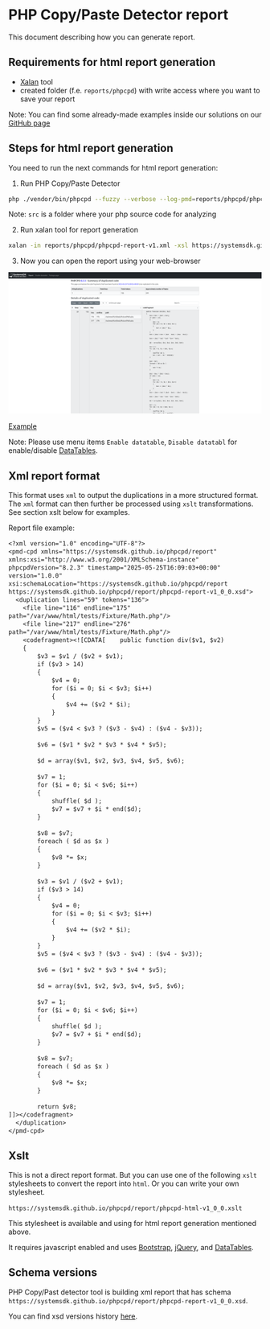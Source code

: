 # PHP Copy/Paste Detector report
This document describing how you can generate report.

## Requirements for html report generation
* [Xalan](https://xalan.apache.org) tool
* created folder (f.e. `reports/phpcpd`) with write access where you want to save your report

Note: You can find some already-made examples inside our solutions on our [GitHub page](https://github.com/systemsdk) 

## Steps for html report generation
You need to run the next commands for html report generation:

1. Run PHP Copy/Paste Detector
```bash
php ./vendor/bin/phpcpd --fuzzy --verbose --log-pmd=reports/phpcpd/phpcpd-report-v1.xml src
```

Note: `src` is a folder where your php source code for analyzing

2. Run xalan tool for report generation
```bash
xalan -in reports/phpcpd/phpcpd-report-v1.xml -xsl https://systemsdk.github.io/phpcpd/report/phpcpd-html-v1_0_0.xslt -out reports/phpcpd/phpcpd-report-v1.html
```

3. Now you can open the report using your web-browser

![Path mappings](images/report_example_01.png)

[Example](https://systemsdk.github.io/phpcpd/report/report-example.html)

Note: Please use menu items `Enable datatable`, `Disable datatabl` for enable/disable [DataTables](https://datatables.net/).

## Xml report format
This format uses `xml` to output the duplications in a more structured format. The `xml` format can then further be processed using `xslt` transformations. See section xslt below for examples.

Report file example:
```
<?xml version="1.0" encoding="UTF-8"?>
<pmd-cpd xmlns="https://systemsdk.github.io/phpcpd/report" xmlns:xsi="http://www.w3.org/2001/XMLSchema-instance" phpcpdVersion="8.2.3" timestamp="2025-05-25T16:09:03+00:00" version="1.0.0" xsi:schemaLocation="https://systemsdk.github.io/phpcpd/report https://systemsdk.github.io/phpcpd/report/phpcpd-report-v1_0_0.xsd">
  <duplication lines="59" tokens="136">
    <file line="116" endline="175" path="/var/www/html/tests/Fixture/Math.php"/>
    <file line="217" endline="276" path="/var/www/html/tests/Fixture/Math.php"/>
    <codefragment><![CDATA[    public function div($v1, $v2)
    {
        $v3 = $v1 / ($v2 + $v1);
        if ($v3 > 14)
        {
            $v4 = 0;
            for ($i = 0; $i < $v3; $i++)
            {
                $v4 += ($v2 * $i);
            }
        }
        $v5 = ($v4 < $v3 ? ($v3 - $v4) : ($v4 - $v3));

        $v6 = ($v1 * $v2 * $v3 * $v4 * $v5);

        $d = array($v1, $v2, $v3, $v4, $v5, $v6);

        $v7 = 1;
        for ($i = 0; $i < $v6; $i++)
        {
            shuffle( $d );
            $v7 = $v7 + $i * end($d);
        }

        $v8 = $v7;
        foreach ( $d as $x )
        {
            $v8 *= $x;
        }

        $v3 = $v1 / ($v2 + $v1);
        if ($v3 > 14)
        {
            $v4 = 0;
            for ($i = 0; $i < $v3; $i++)
            {
                $v4 += ($v2 * $i);
            }
        }
        $v5 = ($v4 < $v3 ? ($v3 - $v4) : ($v4 - $v3));

        $v6 = ($v1 * $v2 * $v3 * $v4 * $v5);

        $d = array($v1, $v2, $v3, $v4, $v5, $v6);

        $v7 = 1;
        for ($i = 0; $i < $v6; $i++)
        {
            shuffle( $d );
            $v7 = $v7 + $i * end($d);
        }

        $v8 = $v7;
        foreach ( $d as $x )
        {
            $v8 *= $x;
        }

        return $v8;
]]></codefragment>
  </duplication>
</pmd-cpd>
```

## Xslt
This is not a direct report format. But you can use one of the following `xslt` stylesheets to convert the report into `html`. Or you can write your own stylesheet.

`https://systemsdk.github.io/phpcpd/report/phpcpd-html-v1_0_0.xslt`

This stylesheet is available and using for html report generation mentioned above.

It requires javascript enabled and uses [Bootstrap](https://getbootstrap.com/), [jQuery](https://jquery.com/), and [DataTables](https://datatables.net/).

## Schema versions
PHP Copy/Past detector tool is building xml report that has schema `https://systemsdk.github.io/phpcpd/report/phpcpd-report-v1_0_0.xsd`.

You can find xsd versions history [here](schema.md).

